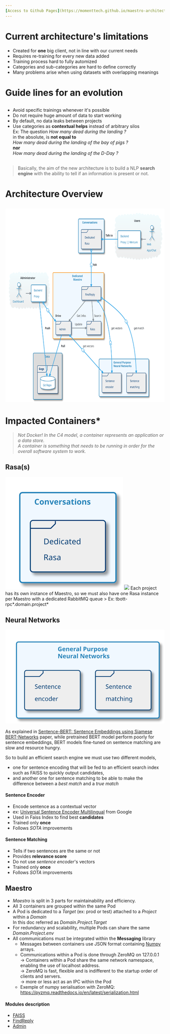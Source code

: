 ```yaml
---  
[Access to Github Pages](https://momenttech.github.io/maestro-architecture/)
---  
```

# Current architecture's limitations

* Created for **one** big client, not in line with our current needs
* Requires re-training for every new data added
* Training process hard to fully automized
* Categories and sub-categories are hard to define correctly
* Many problems arise when using datasets with overlapping meanings

# Guide lines for an evolution

##  

* Avoid specific trainings whenever it's possible
* Do not require huge amount of data to start working
* By default, no data leaks between projects
* Use categories as **contextual helps** instead of arbitrary silos  
  Ex: The question _How many dead during the landing ?_  
  in the absolute, is **not equal to**  
  _How many dead during the landing of the bay of pigs ?_  
  **nor**  
  _How many dead during the landing of the D-Day ?_  

##  
> Basically, the aim of the new architecture is to build a NLP **search engine** with the ability to tell if an information is present or not.

# Architecture Overview

##  

<img src="images/plantuml/architecture/MaestroArchitecture.svg" height="610">

# Impacted Containers*

> _Not Docker! In the C4 model, a container represents an application or a data store._  
_A container is something that needs to be running in order for the overall software system to work._ 

## Rasa(s)
<img src="images/plantuml/architecture/Rasa.svg">


<img src="https://upload.wikimedia.org/wikipedia/commons/thumb/2/24/Warning_icon.svg/1200px-Warning_icon.svg.png" width="16"> 
Each project has its own instance of Maestro, so we must also have one Rasa instance per Maestro with a dedicated RabbitMQ queue  
> Ex: tbott-rpc*.domain.project*

## Neural Networks
<img src="images/plantuml/architecture/IAs.svg">

As explained in [Sentence-BERT: Sentence Embeddings using Siamese BERT-Networks](https://arxiv.org/pdf/1908.10084.pdf) paper, while pretrained BERT model perform poorly for sentence embeddings, BERT models fine-tuned on sentence matching are slow and resource hungry.  

So to build an efficient search engine we must use two different models,
* one for sentence encoding that will be fed to an efficient search index such as FAISS to quickly output candidates,
* and another one for sentence matching to be able to make the difference between a _best match_ and a _true match_ 



#### Sentence Encoder
* Encode sentence as a contextual vector
* ex: [Universal Sentence Encoder Multilingual](https://tfhub.dev/google/universal-sentence-encoder-multilingual/3) from Google
* Used in Faiss Index to find best **candidates**
* Trained only **once**
* Follows *SOTA* improvements


#### Sentence Matching
* Tells if two sentences are the same or not
* Provides  **relevance score**
* Do not use _sentence encoder_'s vectors
* Trained only **once**
* Follows *SOTA* improvements


## Maestro

* *Maestro* is split in 3 parts for maintainability and efficiency.
* All 3 containers are grouped within the same Pod
* A Pod is dedicated to a _Target_ (ex: prod or test) attached to a _Project_ within a _Domain_  
  In this doc referred as _Domain.Project.Target_
* For redundancy and scalability, multiple Pods can share the same _Domain.Project.env_
* All communications must be integrated within the **Messaging** library  
  * Messages between containers use JSON format containing [Numpy](https://numpy.org/) arrays.  
  * Communications within a Pod is done through ZeroMQ on 127.0.0.1  
    -> Containers within a Pod share the same network namespace, enabling the use of localhost address.  
    -> ZeroMQ is fast, flexible and is indifferent to the startup order of clients and servers.  
    -> more or less act as an IPC within the Pod  
  * Exemple of numpy serialisation with ZeroMQ: https://pyzmq.readthedocs.io/en/latest/serialization.html

#### Modules description

* [FAISS](./FAISS/README.md)
* [FindReply](./FindReply/README.md)
* [Admin](./Admin/README.md)
